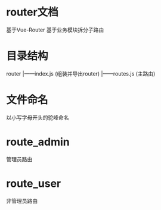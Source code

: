 # router文档

基于Vue-Router
基于业务模块拆分子路由

# 目录结构

router
|——index.js (组装并导出router)
|——routes.js (主路由)

# 文件命名

以小写字母开头的驼峰命名

# route_admin

管理员路由

# route_user

非管理员路由
